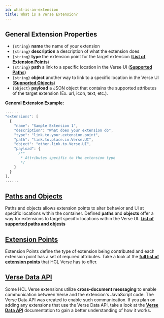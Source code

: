 ```yaml
---
id: what-is-an-extension
title: What is a Verse Extension?
---
```

## General Extension Properties
* `{string}` **name** the name of your extension
* `{string}` **description** a description of what the extension does
* `{string}` **type** the extension point for the target extension (**[List of Extension Points](extension-points)**)  
* `{string}` **path** a link to a specific location in the Verse UI (**[Supported Paths](./paths-and-objects#paths)**)  
* `{string}` **object** another way to link to a specific location in the Verse UI (**[Supported Objects](./paths-and-objects#objects)**)  
* `{object}` **payload** a JSON object that contains the supported attributes of the target extension (Ex. url, icon, text, etc.). 

**General Extension Example:**  

```js
......
"extensions": [
  {
    "name": "Sample Extension 1",
    "description": "What does your extension do",
    "type": "link.to.your.extension.point",
    "path": "link.to.place.in.Verse.UI",
    "object": "other.link.to.Verse.UI",
    "payload": {
      /**
       * Attributes specific to the extension type
       */
    }
  }
],
......
```

## [Paths and Objects](./paths-and-objects)
Paths and objects allows extension points to alter behavior and UI at specific locations within the container. Defined **paths** and **objects** offer a way for extensions to target specific locations within the Verse UI. **[List of supported paths and objests](./paths-and-objects)**

## [Extension Points](./extension-points)
Extension Points define the type of extension being contributed and each extension point has a set of required attributes. Take a look at the **[full list of extension points](./extension-points)** that HCL Verse has to offer.

## [Verse Data API](./extension-data-api)
Some HCL Verse extensions utilize **cross-document messaging** to enable communication between Verse and the extension's JavaScript code. The Verse Data API was created to enable such communication. If you plan on adding any extensions that use the Verse Data API, take a look at the **[Verse Data API](extension-data-api)** documentation to gain a better understanding of how it works.